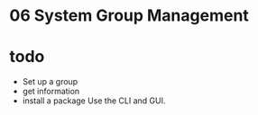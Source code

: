06 System Group Management
==========================

todo
====
* Set up a group
* get information
* install a package
Use the CLI and GUI.
